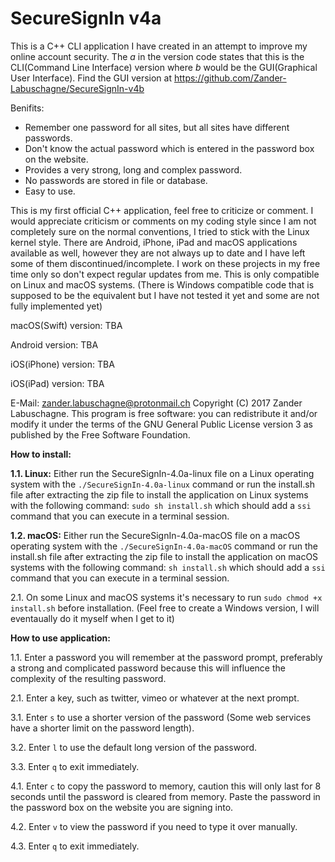 # SecureSignIn v4a
This is a C++ CLI application I have created in an attempt to improve my online account security. The _a_ in the version code states that this is the CLI(Command Line Interface) version where _b_ would be the GUI(Graphical User Interface). Find the GUI version at https://github.com/Zander-Labuschagne/SecureSignIn-v4b

Benifits:
  - Remember one password for all sites, but all sites have different passwords.
  - Don't know the actual password which is entered in the password box on the website.
  - Provides a very strong, long and complex password.
  - No passwords are stored in file or database.
  - Easy to use.
  
This is my first official C++ application, feel free to criticize or comment. I would appreciate criticism or comments on my coding style since I am not completely sure on the normal conventions, I tried to stick with the Linux kernel style.
There are Android, iPhone, iPad and macOS applications available as well, however they are not always up to date and I have left some of them discontinued/incomplete. I work on these projects in my free time only so don't expect regular updates from me. This is only compatible on Linux and macOS systems. (There is Windows compatible code that is supposed to be the equivalent but I have not tested it yet and some are not fully implemented yet)

macOS(Swift) version: TBA

Android version: TBA

iOS(iPhone) version: TBA

iOS(iPad) version: TBA

E-Mail: <zander.labuschagne@protonmail.ch>
Copyright (C) 2017 Zander Labuschagne. This program is free software: you can redistribute it and/or modify it under the terms of the GNU General Public License version 3 as published by the Free Software Foundation.

**How to install:**

**1.1. Linux:** Either run the SecureSignIn-4.0a-linux file on a Linux operating system with the ``./SecureSignIn-4.0a-linux`` command or run the install.sh file after extracting the zip file to install the application on Linux systems with the following command: ``sudo sh install.sh`` which should add a ``ssi`` command that you can execute in a terminal session.
  
**1.2. macOS:** Either run the SecureSignIn-4.0a-macOS file on a macOS operating system with the ``./SecureSignIn-4.0a-macOS`` command or run the install.sh file after extracting the zip file to install the application on macOS systems with the following command: ``sh install.sh`` which should add a ``ssi`` command that you can execute in a terminal session.
  
2.1. On some Linux and macOS systems it's necessary to run ``sudo chmod +x install.sh`` before installation.
  (Feel free to create a Windows version, I will eventaually do it myself when I get to it)

**How to use application:**

1.1. Enter a password you will remember at the password prompt, preferably a strong and complicated password because this will influence the complexity of the resulting password.

2.1. Enter a key, such as twitter, vimeo or whatever at the next prompt.
  
3.1. Enter ``s`` to use a shorter version of the password (Some web services have a shorter limit on the password length).
  
3.2. Enter ``l`` to use the default long version of the password.
  
3.3. Enter ``q`` to exit immediately.
  
4.1. Enter ``c`` to copy the password to memory, caution this will only last for 8 seconds until the password is cleared from memory. Paste the password in the password box on the website you are signing into.
  
4.2. Enter ``v`` to view the password if you need to type it over manually.
  
4.3. Enter ``q`` to exit immediately.
